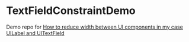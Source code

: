 # TextFieldConstraintDemo
Demo repo for [How to reduce width between UI components in my case UILabel and UITextField](https://stackoverflow.com/questions/65928019/how-to-reduce-width-between-ui-components-in-my-case-uilabel-and-uitextfield)
